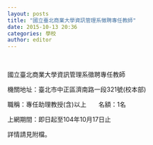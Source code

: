 ```yaml
---
layout: posts
title: "國立臺北商業大學資訊管理系徵聘專任教師"
date: 2015-10-13 20:36
categories: 學校
author: editor
---
```


 



國立臺北商業大學資訊管理系徵聘專任教師

機關地址：臺北市中正區濟南路一段321號(校本部)

職稱：專任助理教授(含)以上       名額：1名

上網期間：即日起至104年10月17日止



詳情請見附檔。
